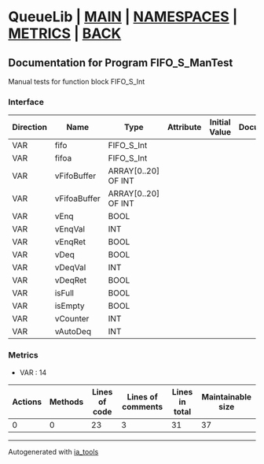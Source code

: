 # QueueLib | [MAIN] | [NAMESPACES] | [METRICS] | [BACK]  

## Documentation for Program FIFO_S_ManTest  

Manual tests for function block FIFO_S_Int  

### Interface  

| Direction | Name | Type | Attribute | Initial Value | Documentation |
| --------- | ---- | ---- | --------- | ------------- | ------------- |
| VAR | fifo | FIFO_S_Int |  |  |  |  
| VAR | fifoa | FIFO_S_Int |  |  |  |  
| VAR | vFifoBuffer | ARRAY[0..20] OF INT |  |  |  |  
| VAR | vFifoaBuffer | ARRAY[0..20] OF INT |  |  |  |  
| VAR | vEnq | BOOL |  |  |  |  
| VAR | vEnqVal | INT |  |  |  |  
| VAR | vEnqRet | BOOL |  |  |  |  
| VAR | vDeq | BOOL |  |  |  |  
| VAR | vDeqVal | INT |  |  |  |  
| VAR | vDeqRet | BOOL |  |  |  |  
| VAR | isFull | BOOL |  |  |  |  
| VAR | isEmpty | BOOL |  |  |  |  
| VAR | vCounter | INT |  |  |  |  
| VAR | vAutoDeq | INT |  |  |  |  


### Metrics  

- VAR : 14

| Actions | Methods | Lines of code | Lines of comments | Lines in total | Maintainable size |
| ------- | ------- | ------------- | ----------------- | -------------- | ----------------- |
| 0 | 0 | 23 |3 |31 | 37 |





---
Autogenerated with [ia_tools](https://github.com/tkucic/ia_tools)  

[MAIN]: ../../../../index.md
[NAMESPACES]: ../../nsList.md
[METRICS]: ../../../metrics.md
[BACK]: ../nsMain.md
